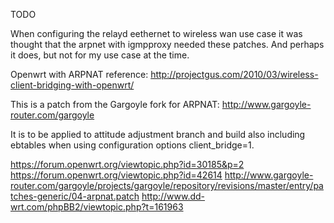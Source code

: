 TODO

When configuring the relayd eethernet to wireless wan use case it was thought that the arpnet with igmpproxy needed these patches.  And perhaps it does, but not for my use case at the time.

Openwrt with ARPNAT reference:
http://projectgus.com/2010/03/wireless-client-bridging-with-openwrt/

This is a patch from the Gargoyle fork for ARPNAT:
http://www.gargoyle-router.com/gargoyle

It is to be applied to  attitude adjustment branch and build also including ebtables when using configuration options client_bridge=1.

https://forum.openwrt.org/viewtopic.php?id=30185&p=2
https://forum.openwrt.org/viewtopic.php?id=42614
http://www.gargoyle-router.com/gargoyle/projects/gargoyle/repository/revisions/master/entry/patches-generic/04-arpnat.patch
http://www.dd-wrt.com/phpBB2/viewtopic.php?t=161963


